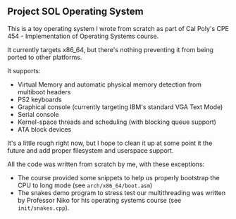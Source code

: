 ## Project SOL Operating System

This is a toy operating system I wrote from scratch as part of Cal Poly's CPE 454 - Implementation of Operating Systems course.

It currently targets x86_64, but there's nothing preventing it from being ported to other platforms.

It supports:
  - Virtual Memory and automatic physical memory detection from multiboot headers
  - PS2 keyboards
  - Graphical console (currently targeting IBM's standard VGA Text Mode)
  - Serial console
  - Kernel-space threads and scheduling (with blocking queue support)
  - ATA block devices

It's a little rough right now, but I hope to clean it up at some point it the future and add proper filesystem and userspace support.

All the code was written from scratch by me, with these exceptions:
  - The course provided some snippets to help us properly bootstrap the CPU to long mode (see `arch/x86_64/boot.asm`)
  - The snakes demo program to stress test our multithreading was written by Professor Niko for his operating systems course (see `init/snakes.cpp`).

